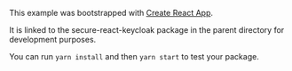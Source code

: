 This example was bootstrapped with [Create React App](https://github.com/facebook/create-react-app).

It is linked to the secure-react-keycloak package in the parent directory for development purposes.

You can run `yarn install` and then `yarn start` to test your package.
